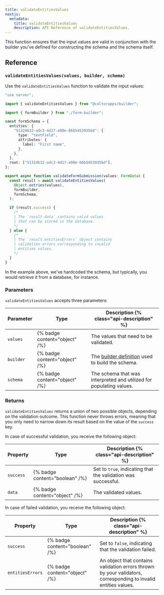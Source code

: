 ```yaml
---
title: validateEntitiesValues
nextjs:
  metadata:
    title: validateEntitiesValues
    description: API Reference of validateEntitiesValues.
---
```


This function ensures that the input values are valid in conjunction with the builder you've defined for constructing the schema and the schema itself.

## Reference

### `validateEntitiesValues(values, builder, schema)`

Use the `validateEntitiesValues` function to validate the input values:

```typescript
"use server";

import { validateEntitiesValues } from "@coltorapps/builder";

import { formBuilder } from "./form-builder";

const formSchema = {
  entities: {
    "51324b32-adc3-4d17-a90e-66b5453935bd": {
      type: "textField",
      attributes: {
        label: "First name",
      },
    },
  },
  root: ["51324b32-adc3-4d17-a90e-66b5453935bd"],
};

export async function validateFormSubmission(values: FormData) {
  const result = await validateEntitiesValues(
    Object.entries(values),
    formBuilder,
    formSchema,
  );

  if (result.success) {
    /*
    | The `result.data` contains valid values
    | that can be stored in the database.
    */
  } else {
    /*
    | The `result.entitiesErrors` object contains
    | validation errors corresponding to invalid
    | entities values.
    */
  }
}
```

In the example above, we've hardcoded the schema, but typically, you would retrieve it from a database, for instance.

### Parameters

`validateEntitiesValues` accepts three parameters:

| Parameter | Type                          | Description {% class="api-description" %}                                    |
| --------- | ----------------------------- | ---------------------------------------------------------------------------- |
| `values`  | {% badge content="object" /%} | The values that need to be validated.                                        |
| `builder` | {% badge content="object" /%} | The [builder definition](/docs/api/create-builder) used to build the schema. |
| `schema`  | {% badge content="object" /%} | The schema that was interpreted and utilized for populating values.          |

### Returns

`validateEntitiesValues` returns a union of two possible objects, depending on the validation outcome. This function never throws errors, meaning that you only need to narrow down its result based on the value of the `success` key.

In case of successful validation, you receive the following object:

| Property  | Type                           | Description {% class="api-description" %}                     |
| --------- | ------------------------------ | ------------------------------------------------------------- |
| `success` | {% badge content="boolean" /%} | Set to `true`, indicating that the validation was successful. |
| `data`    | {% badge content="object" /%}  | The validated values.                                         |

In case of failed validation, you receive the following object:

| Property         | Type                           | Description {% class="api-description" %}                                                                      |
| ---------------- | ------------------------------ | -------------------------------------------------------------------------------------------------------------- |
| `success`        | {% badge content="boolean" /%} | Set to `false`, indicating that the validation failed.                                                         |
| `entitiesErrors` | {% badge content="object" /%}  | An object that contains validation errors thrown by your validators, corresponding to invalid entities values. |
